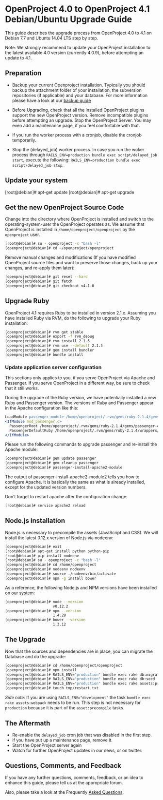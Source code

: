 # OpenProject 4.0 to OpenProject 4.1 Debian/Ubuntu Upgrade Guide

This guide describes the upgrade process from OpenProject 4.0 to 4.1 on Debian 7.7 and
Ubuntu 14.04 LTS step by step.

Note: We strongly recommend to update your OpenProject installation to the latest
available 4.0 version (currently 4.0.9), before attempting an update to 4.1.


## Preparation

* Backup your current Openproject installation. Typically you should backup the attachment
  folder of your installation, the subversion repositories (if applicable) and your database.
  For more information please have a look at our [backup guide](backup-guide.md)

* Before Upgrading, check that all the installed OpenProject plugins support the new
  OpenProject version. Remove incompatible plugins before attempting an upgrade. Stop
  the OpenProject Server. You may even add a maintenance page, if you feel comfortable
  with that.

* If you run the worker process with a cronjob, disable the cronjob temporarily.
* Stop the (delayed\_job) worker process. In case you run the woker process through
  `RAILS_ENV=production bundle exec script/delayed_job start`, execute the following:
  `RAILS_ENV=production bundle exec script/delayed_job stop`.

## Update your system

[root@debian]# apt-get update
[root@debian]# apt-get upgrade

## Get the new OpenProject Source Code
Change into the directory where OpenProject is installed and switch to the
operating-system-user the OpenProject operates as. We assume that OpenProject is
installed in `/home/openproject/openproject` by the `openproject` user.

```bash
[root@debian]# su - openproject -c "bash -l"
[openproject@debian]# cd ~/openproject/openproject
```

Remove manual changes and modifications (If you have modified OpenProject source
files and want to preserve those changes, back up your changes, and re-apply
them later):

```bash
[openproject@debian]# git reset --hard
[openproject@debian]# git fetch
[openproject@debian]# git checkout v4.1.0
```

## Upgrade Ruby
OpenProject 4.1 requires Ruby to be installed in version 2.1.x. Assuming you have
installed Ruby via RVM, do the following to upgrade your Ruby installation:

```bash
[openproject@debian]# rvm get stable
[openproject@debian]# export -f rvm_debug
[openproject@debian]# rvm install 2.1.5
[openproject@debian]# rvm use --default 2.1.5
[openproject@debian]# gem install bundler
[openproject@debian]# bundle install
```

### Update application server configuration
This sections only applies to you, if you serve OpenProject via Apache and Passenger.
If you serve OpenProject in a different way, be sure to check that it still works.

During the upgrade of the Ruby version, we have potentially installed a new Ruby
and Passenger version. The versions of Ruby and Passenger appear in the Apache
configuration like this:

```apache
LoadModule passenger_module /home/openproject/.rvm/gems/ruby-2.1.4/gems/passenger-4.0.53/buildout/apache2/mod_passenger.so
<IfModule mod_passenger.c>
  PassengerRoot /home/openproject/.rvm/gems/ruby-2.1.4/gems/passenger-4.0.53
  PassengerDefaultRuby /home/openproject/.rvm/gems/ruby-2.1.4/wrappers/ruby
</IfModule>
```
Please run the following commands to upgrade passenger and re-install the Apache module:

```bash
[openproject@debian]# gem update passenger
[openproject@debian]# gem cleanup passenger
[openproject@debian]# passenger-install-apache2-module
```

The output of passenger-install-apache2-module2 tells you how to configure Apache.
It is basically the same as what is already installed, except for the updated version numbers.

Don’t forget to restart apache after the configuration change:

```bash
[root@debian]# service apache2 reload
```

## Node.js installation
Node.js is necessary to precompile the assets (JavaScript and CSS). We will
install the latest 0.12.x version of Node.js via nodeenv:

```bash
[openproject@debian]# exit
[root@debian]# apt-get install python python-pip
[root@debian]# pip install nodeenv
[root@debian]# su - openproject -c "bash -l"
[openproject@debian]# cd /home/openproject
[openproject@debian]# nodeenv nodeenv
[openproject@debian]# source ./nodeenv/bin/activate
[openproject@debian]# npm -g install bower
```

As a reference, the following Node.js and NPM versions have been installed on our system:

```bash
[openproject@debian]# node --version
                      v0.12.2
[openproject@debian]# npm --version
                      1.4.28
[openproject@debian]# bower --version
                      1.3.12
```

## The Upgrade

Now that the sources and dependencies are in place, you can migrate the Database and do the upgrade:

```bash
[openproject@debian]# cd /home/openproject/openproject
[openproject@debian]# npm install
[openproject@debian]# RAILS_ENV="production" bundle exec rake db:migrate
[openproject@debian]# RAILS_ENV="production" bundle exec rake db:seed
[openproject@debian]# RAILS_ENV="production" bundle exec rake assets:precompile
[openproject@debian]# touch tmp/restart.txt
```

*Side note:* If you are using `RAILS_ENV="development"` the task `bundle exec rake
assets:webpack` needs to be run. This step is not necessary for `production`
because it is part of the `asset:precompile` tasks.

## The Aftermath
* Re-enable the `delayed_job` cron job that was disabled in the first step.
* If you have put up a maintenance page, remove it.
* Start the OpenProject server again
* Watch for further OpenProject updates in our news, or on twitter.

## Questions, Comments, and Feedback
If you have any further questions, comments, feedback, or an idea to enhance this guide,
please tell us at the appropriate forum.

Also, please take a look at the Frequently [Asked Questions](https://www.openproject.org/help/faq/).

